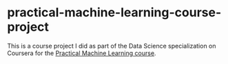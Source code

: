 # practical-machine-learning-course-project
This is a course project I did as part of the Data Science specialization on Coursera for the [Practical Machine Learning course](https://www.coursera.org/course/predmachlearn).

